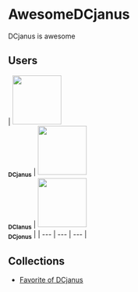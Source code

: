 # AwesomeDCjanus
DCjanus is awesome

## Users

| [<img src="https://avatars0.githubusercontent.com/u/15802727?s=460&v=4" width="100px;"/><br /><sub><b>DCjanus</b></sub>](https://github.com/DCjanus) | 
[<img src="https://avatars1.githubusercontent.com/u/41549259?s=460&v=4" width="100px;"/><br /><sub><b>DCIanus</b></sub>](https://github.com/DCIanus) | 
[<img src="https://avatars1.githubusercontent.com/u/46739428?s=460&v=4" width="100px;"/><br /><sub><b>DCjonus</b></sub>](https://github.com/DCjonus) |
| --- | --- | --- |

## Collections
- [Favorite of DCjanus](https://t.me/favorites_of_dcjanus)
